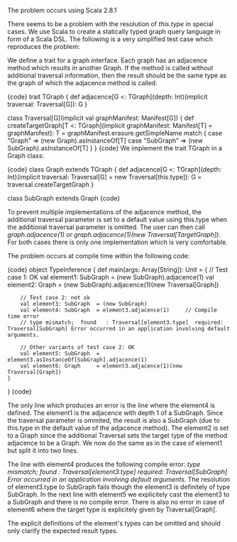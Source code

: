 The problem occurs using Scala 2.8.1

There seems to be a problem with the resolution of _this.type_ in special cases. We use Scala to create a statically typed graph query language in form of a Scala DSL. The following is a very simplified test case which reproduces the problem:

We define a trait for a graph interface. Each graph has an adjacence method which results in another Graph. If the method is called without additional traversal information, then the result should be the same type as the graph of which the adjacence method is called.


{code}
trait TGraph
{
	def adjacence[G <: TGraph](depth: Int)(implicit traversal: Traversal[G]): G
}

class Traversal[G](implicit val graphManifest: Manifest[G])
{
	def createTargetGraph[T <: TGraph](implicit graphManifest: Manifest[T] = graphManifest): T =
		graphManifest.erasure.getSimpleName match
	{
		case "Graph" 	=> (new Graph).asInstanceOf[T]
		case "SubGraph" => (new SubGraph).asInstanceOf[T]
	}
}
{code}
We implement the trait TGraph in a Graph class:


{code}
class Graph extends TGraph
{
	def adjacence[G <: TGraph](depth: Int)(implicit traversal: Traversal[G] =
		new Traversal[this.type]): G = traversal.createTargetGraph
}

class SubGraph extends Graph
{code}

To prevent multiple implementations of the adjacence method, the additional traversal parameter is set to a default value using this.type when the additional traversal parameter is omitted. The user can then call _graph.adjacence(1)_ or _graph.adjacence(1)(new Traversal[TargetGraph])_. For both cases there is only one implementation which is very comfortable.

The problem occurs at compile time within the following code:


{code}
object TypeInference
{
	def main(args: Array[String]): Unit = 
	{
		// Test case 1: OK
		val element1: SubGraph 	= (new SubGraph).adjacence(1)
		val element2: Graph 	= (new SubGraph).adjacence(1)(new Traversal[Graph])
		
		// Test case 2: not ok
		val element3: SubGraph 	= (new SubGraph)
		val element4: SubGraph	= element3.adjacence(1)		// Compile time error
		// type mismatch;  found   : Traversal[element3.type]  required: Traversal[SubGraph] Error occurred in an application involving default arguments.
		
		// Other variants of test case 2: OK
		val element5: SubGraph	= element3.asInstanceOf[SubGraph].adjacence(1)
		val element6: Graph		= element3.adjacence(1)(new Traversal[Graph])
	}
}
{code}

The only line which produces an error is the line where the element4 is defined. The element1 is the adjacence with depth 1 of a SubGraph. Since the traversal parameter is ommited, the result is also a SubGraph (due to this.type in the default value of the adjacence method). The element2 is set to a Graph since the additional Traversal sets the target type of the method adjacence to be a Graph. We now do the same as in the case of element1 but split it into two lines. 

The line with element4 produces the following compile error: 
*type mismatch;  found   : Traversal[element3.type]  required: Traversal[SubGraph] Error occurred in an application involving default arguments.*
The resolution of element3.type to SubGraph fails though the element3 is definitely of type SubGraph. In the next line with element5 we explicitely cast the element3 to a SubGraph and there is no compile error. There is also no error in case of element6 where the target type is explicitely given by Traversal[Graph].

The explicit definitions of the element's types can be omitted and should only clarify the expected result types.

